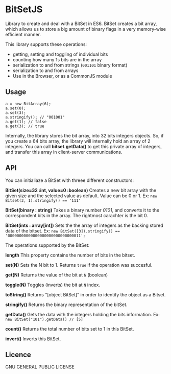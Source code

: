 # BitSetJS
Library to create and deal with a BitSet in ES6.
BitSet creates a bit array, which allows us to store a big amount of binary flags in a very memory-wise efficient manner.

This library supports these operations:

- getting, setting and toggling of individual bits
- counting how many 1s bits are in the array
- serialization to and from strings (`001101` binary format)
- serialization to and from arrays 
- Use in the Browser, or as a CommonJS module

## Usage
```
a = new BitArray(6);
a.set(0);
a.set(3);
a.stringify(); // "001001"
a.get(1); // false
a.get(3); // true
```

Internally, the library stores the bit array, into 32 bits integers objects. So, if you create a 64 bits array, the library will internally hold an array of 2 integers. You can call **bitset.getData()** to get this private array of integers, and transfer this array in client-server communications.

## API

You can initialiaze a BitSet with threee different constructors:

**BitSet(size=32 :int, value=0 :boolean)**
Creates a new bit array with the given size and the selected value as default. Value can be 0 or 1. Ex: 
`new Bitset(3, 1).stringify() == '111'`

**BitSet(binary : string)**
Takes a binary number *0101*, and converts it to the correspondent bits in the array. The rightmost carachter is the bit 0.

**BitSet(ints : array[int])**
Sets the the array of integers as the backing stored data of the bitset. Ex:
`new BitSet([3]).stringify() == '00000000000000000000000000000011';`


The operations supported by the BitSet:

**length**
This property contains the number of bits in the bitset.

**set(N)**
Sets the N bit to 1. Returns `true` if the operation was succesful. 

**get(N)**
Returns the value of the bit at `N` (boolean)

**toggle(N)**
Toggles (inverts) the bit at `N` index. 

**toString()**
Returns "[object BitSet]" in order to identify the object as a Bitset.

**stringify()**
Returns the binary representation of the bitSet.

**getData()**
Gets the data with the integers holding the bits information. Ex: 
`new BitSet("101").getData() // [5]`

**count()**
Returns the total number of bits set to 1 in this BitSet.

**invert()**
Inverts this BitSet.



## Licence

GNU GENERAL PUBLIC LICENSE
